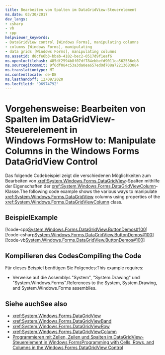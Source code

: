 ```yaml
---
title: Bearbeiten von Spalten im DataGridView-Steuerelement
ms.date: 03/30/2017
dev_langs:
- csharp
- vb
- cpp
helpviewer_keywords:
- DataGridView control [Windows Forms], manipulating columns
- columns [Windows Forms], manipulating
- data grids [Windows Forms], manipulating columns
ms.assetid: d8cfe6b3-bbab-4182-bec2-0517d9f1eaf6
ms.openlocfilehash: 485df2594b8f07df784ebbefd9011ca562556eb8
ms.sourcegitcommit: 9f6df084c53a3da0ea657ed0d708a72213683084
ms.translationtype: MT
ms.contentlocale: de-DE
ms.lasthandoff: 12/09/2020
ms.locfileid: "96974792"
---
```

# <a name="how-to-manipulate-columns-in-the-windows-forms-datagridview-control"></a><span data-ttu-id="9b5a9-102">Vorgehensweise: Bearbeiten von Spalten im DataGridView-Steuerelement in Windows Forms</span><span class="sxs-lookup"><span data-stu-id="9b5a9-102">How to: Manipulate Columns in the Windows Forms DataGridView Control</span></span>

<span data-ttu-id="9b5a9-103">Das folgende Codebeispiel zeigt die verschiedenen Möglichkeiten zum Bearbeiten von <xref:System.Windows.Forms.DataGridView>-Spalten mithilfe der Eigenschaften der <xref:System.Windows.Forms.DataGridViewColumn>-Klasse.</span><span class="sxs-lookup"><span data-stu-id="9b5a9-103">The following code example shows the various ways to manipulate <xref:System.Windows.Forms.DataGridView> columns using properties of the <xref:System.Windows.Forms.DataGridViewColumn> class.</span></span>

## <a name="example"></a><span data-ttu-id="9b5a9-104">Beispiel</span><span class="sxs-lookup"><span data-stu-id="9b5a9-104">Example</span></span>

[!code-cpp[System.Windows.Forms.DataGridView.ButtonDemos#100](~/samples/snippets/cpp/VS_Snippets_Winforms/System.Windows.Forms.DataGridView.ButtonDemos/CPP/DataGridViewColumnDemo.cpp#100)]
[!code-csharp[System.Windows.Forms.DataGridView.ButtonDemos#100](~/samples/snippets/csharp/VS_Snippets_Winforms/System.Windows.Forms.DataGridView.ButtonDemos/CS/DataGridViewColumnDemo.cs#100)]
[!code-vb[System.Windows.Forms.DataGridView.ButtonDemos#100](~/samples/snippets/visualbasic/VS_Snippets_Winforms/System.Windows.Forms.DataGridView.ButtonDemos/VB/datagridviewcolumndemo.vb#100)]

## <a name="compiling-the-code"></a><span data-ttu-id="9b5a9-105">Kompilieren des Codes</span><span class="sxs-lookup"><span data-stu-id="9b5a9-105">Compiling the Code</span></span>

<span data-ttu-id="9b5a9-106">Für dieses Beispiel benötigen Sie Folgendes:</span><span class="sxs-lookup"><span data-stu-id="9b5a9-106">This example requires:</span></span>

- <span data-ttu-id="9b5a9-107">Verweise auf die Assemblys "System", "System.Drawing" und "System.Windows.Forms".</span><span class="sxs-lookup"><span data-stu-id="9b5a9-107">References to the System, System.Drawing, and System.Windows.Forms assemblies.</span></span>

## <a name="see-also"></a><span data-ttu-id="9b5a9-108">Siehe auch</span><span class="sxs-lookup"><span data-stu-id="9b5a9-108">See also</span></span>

- <xref:System.Windows.Forms.DataGridView>
- <xref:System.Windows.Forms.DataGridViewBand>
- <xref:System.Windows.Forms.DataGridViewRow>
- <xref:System.Windows.Forms.DataGridViewColumn>
- [<span data-ttu-id="9b5a9-109">Programmieren mit Zellen, Zeilen und Spalten im DataGridView-Steuerelement in Windows Forms</span><span class="sxs-lookup"><span data-stu-id="9b5a9-109">Programming with Cells, Rows, and Columns in the Windows Forms DataGridView Control</span></span>](programming-with-cells-rows-and-columns-in-the-datagrid.md)
